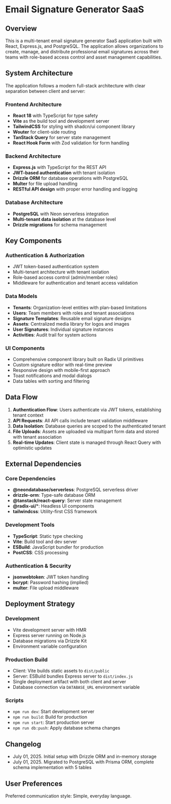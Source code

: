 # Email Signature Generator SaaS

## Overview

This is a multi-tenant email signature generator SaaS application built with React, Express.js, and PostgreSQL. The application allows organizations to create, manage, and distribute professional email signatures across their teams with role-based access control and asset management capabilities.

## System Architecture

The application follows a modern full-stack architecture with clear separation between client and server:

### Frontend Architecture
- **React 18** with TypeScript for type safety
- **Vite** as the build tool and development server
- **TailwindCSS** for styling with shadcn/ui component library
- **Wouter** for client-side routing
- **TanStack Query** for server state management
- **React Hook Form** with Zod validation for form handling

### Backend Architecture  
- **Express.js** with TypeScript for the REST API
- **JWT-based authentication** with tenant isolation
- **Drizzle ORM** for database operations with PostgreSQL
- **Multer** for file upload handling
- **RESTful API design** with proper error handling and logging

### Database Architecture
- **PostgreSQL** with Neon serverless integration
- **Multi-tenant data isolation** at the database level
- **Drizzle migrations** for schema management

## Key Components

### Authentication & Authorization
- JWT token-based authentication system
- Multi-tenant architecture with tenant isolation
- Role-based access control (admin/member roles)
- Middleware for authentication and tenant access validation

### Data Models
- **Tenants**: Organization-level entities with plan-based limitations
- **Users**: Team members with roles and tenant associations
- **Signature Templates**: Reusable email signature designs
- **Assets**: Centralized media library for logos and images
- **User Signatures**: Individual signature instances
- **Activities**: Audit trail for system actions

### UI Components
- Comprehensive component library built on Radix UI primitives
- Custom signature editor with real-time preview
- Responsive design with mobile-first approach
- Toast notifications and modal dialogs
- Data tables with sorting and filtering

## Data Flow

1. **Authentication Flow**: Users authenticate via JWT tokens, establishing tenant context
2. **API Requests**: All API calls include tenant validation middleware
3. **Data Isolation**: Database queries are scoped to the authenticated tenant
4. **File Uploads**: Assets are uploaded via multipart form data and stored with tenant association
5. **Real-time Updates**: Client state is managed through React Query with optimistic updates

## External Dependencies

### Core Dependencies
- **@neondatabase/serverless**: PostgreSQL serverless driver
- **drizzle-orm**: Type-safe database ORM
- **@tanstack/react-query**: Server state management
- **@radix-ui/***: Headless UI components
- **tailwindcss**: Utility-first CSS framework

### Development Tools
- **TypeScript**: Static type checking
- **Vite**: Build tool and dev server
- **ESBuild**: JavaScript bundler for production
- **PostCSS**: CSS processing

### Authentication & Security
- **jsonwebtoken**: JWT token handling
- **bcrypt**: Password hashing (implied)
- **multer**: File upload middleware

## Deployment Strategy

### Development
- Vite development server with HMR
- Express server running on Node.js
- Database migrations via Drizzle Kit
- Environment variable configuration

### Production Build
- Client: Vite builds static assets to `dist/public`
- Server: ESBuild bundles Express server to `dist/index.js`
- Single deployment artifact with both client and server
- Database connection via `DATABASE_URL` environment variable

### Scripts
- `npm run dev`: Start development server
- `npm run build`: Build for production
- `npm run start`: Start production server
- `npm run db:push`: Apply database schema changes

## Changelog
- July 01, 2025. Initial setup with Drizzle ORM and in-memory storage
- July 01, 2025. Migrated to PostgreSQL with Prisma ORM, complete schema implementation with 5 tables

## User Preferences

Preferred communication style: Simple, everyday language.